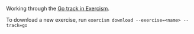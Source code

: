 Working through the [Go track in Exercism](https://exercism.org/tracks/go).

To download a new exercise, run
`exercism download --exercise=<name> --track=go`